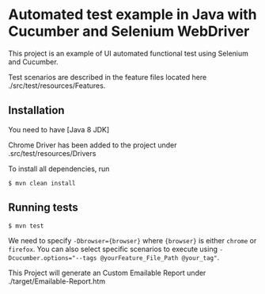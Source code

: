 # Automated test example in Java with Cucumber and Selenium WebDriver #

This project is an example of UI automated functional test using Selenium and Cucumber.

Test scenarios are described in the feature files located here ./src/test/resources/Features.

## Installation ##

You need to have [Java 8 JDK]

Chrome Driver has been added to the project under .src/test/resources/Drivers

To install all dependencies, run 

```console
$ mvn clean install
```

## Running tests ##

```console
$ mvn test
```

We need to specify `-Dbrowser={browser}` where `{browser}` is either `chrome` or `firefox`.
You can also select specific scenarios to execute using `-Dcucumber.options="--tags @yourFeature_File_Path @your_tag"`. 

This Project will generate an Custom Emailable Report under ./target/Emailable-Report.htm